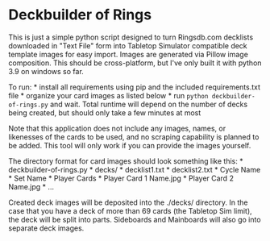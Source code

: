 # Deckbuilder of Rings

This is just a simple python script designed to turn Ringsdb.com decklists downloaded in "Text File" form into Tabletop Simulator compatible deck template images for easy import. Images are generated via Pillow image composition. This should be cross-platform, but I've only built it with python 3.9 on windows so far.

To run:
	* install all requirements using pip and the included requirements.txt file
	* organize your card images as listed below
	* run `python deckbuilder-of-rings.py` and wait. Total runtime will depend on the number of decks being created, but should only take a few minutes at most

Note that this application does not include any images, names, or likenesses of the cards to be used, and no scraping capability is planned to be added. This tool will only work if you can provide the images yourself.

The directory format for card images should look something like this:
	* deckbuilder-of-rings.py
	* decks/
		* decklist1.txt
		* decklist2.txt
	* Cycle Name
		* Set Name
			* Player Cards
				* Player Card 1 Name.jpg
				* Player Card 2 Name.jpg
				* ...

Created deck images will be deposited into the ./decks/ directory. In the case that you have a deck of more than 69 cards (the Tabletop Sim limit), the deck will be split into parts. Sideboards and Mainboards will also go into separate deck images.
